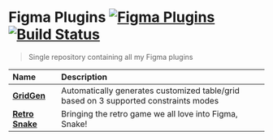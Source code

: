 # Figma Plugins [![Figma Plugins](https://img.shields.io/badge/figma-@stevahnes-0066B3)](https://figma.com/@stevahnes) [![Build Status](https://travis-ci.com/gnawx/figma-plugins.svg?branch=master)](https://travis-ci.com/gnawx/figma-plugins)

> Single repository containing all my Figma plugins

| Name                                           | Description                                                                          |
| :--------------------------------------------- | :----------------------------------------------------------------------------------- |
| [**GridGen**](/packages/figma-gridgen)         | Automatically generates customized table/grid based on 3 supported constraints modes |
| [**Retro Snake**](/packages/figma-retro-snake) | Bringing the retro game we all love into Figma, Snake!                               |
